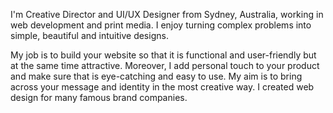 I'm Creative Director and UI/UX Designer from Sydney, Australia, working in web development and print media.
I enjoy
turning complex problems into simple, beautiful and intuitive designs.

My job is to build your website so that it is functional and user-friendly but at the same time attractive.
Moreover, I
add personal touch to your product and make sure that is eye-catching and easy to use. My aim is to bring
across your
message and identity in the most creative way. I created web design for many famous brand companies.
